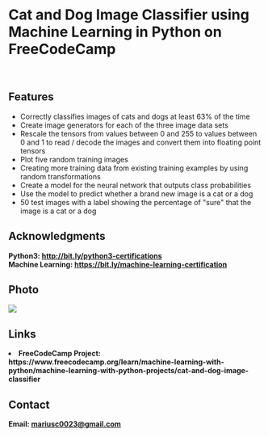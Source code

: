 <h1>Cat and Dog Image Classifier using Machine Learning in Python on FreeCodeCamp</h1>
<br>
<h2>Features</h2>
<ul>
  <li>Correctly classifies images of cats and dogs at least 63% of the time</li>
  <li>Create image generators for each of the three image data sets</li>
  <li>Rescale the tensors from values between 0 and 255 to values between 0 and 1 to read / decode the images and convert them into floating point tensors</li>
  <li>Plot five random training images</li>
  <li>Creating more training data from existing training examples by using random transformations</li>
  <li>Create a model for the neural network that outputs class probabilities</li>
  <li>Use the model to predict whether a brand new image is a cat or a dog</li>
  <li>50 test images with a label showing the percentage of "sure" that the image is a cat or a dog</li>
</ul>

<h2>Acknowledgments</h2>

<b> Python3: http://bit.ly/python3-certifications <b>
<br>
<b> Machine Learning: https://bit.ly/machine-learning-certification <b>

<h2>Photo</h2>
<img src="image.jpg">
<br>

<h2>Links</h2>
<li>FreeCodeCamp Project: https://www.freecodecamp.org/learn/machine-learning-with-python/machine-learning-with-python-projects/cat-and-dog-image-classifier</li>
<h2>Contact</h2>

<b> Email: mariusc0023@gmail.com </b>
